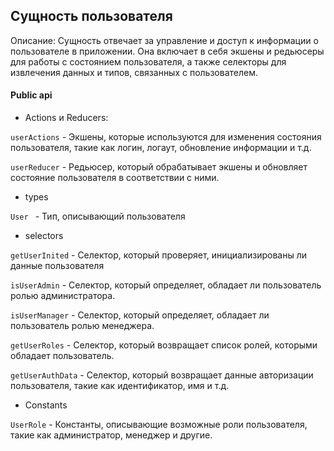 ## Сущность пользователя

Описание:
Сущность отвечает за управление и доступ к информации о пользователе в приложении. Она включает в себя экшены и редьюсеры для работы с состоянием пользователя, а также селекторы для извлечения данных и типов, связанных с пользователем.

#### Public api

- Actions и Reducers:

`userActions` - Экшены, которые используются для изменения состояния пользователя, такие как логин, логаут, обновление информации и т.д.

`userReducer` - Редьюсер, который обрабатывает экшены и обновляет состояние пользователя в соответствии с ними.

- types

`User ` - Тип, описывающий пользователя

- selectors

`getUserInited` - Селектор, который проверяет, инициализированы ли данные пользователя

`isUserAdmin` - Селектор, который определяет, обладает ли пользователь ролью администратора.

`isUserManager` - Селектор, который определяет, обладает ли пользователь ролью менеджера.

`getUserRoles` - Селектор, который возвращает список ролей, которыми обладает пользователь.

`getUserAuthData` - Селектор, который возвращает данные авторизации пользователя, такие как идентификатор, имя и т.д.

- Constants

`UserRole` - Константы, описывающие возможные роли пользователя, такие как администратор, менеджер и другие.